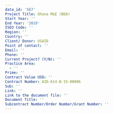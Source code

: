 ```yaml
---
data_id: '567'
Project Title: Ghana M&E (BOA)
Start Year: ''
End Year: '2019'
ISO3 Code: ''
Region: ''
Country: ''
Client/ Donor: USAID
Point of contact: ''
Email: ''
Phone: ''
Current Project? (Y/N): ''
Practice Area:
  - ''
Prime: ''
Contract Value USD: ''
Contract Number: AID-614-B-15-00006
Sub: ''
Link: ''
Link to the document file: ''
Document Title: ''
Subcontract Number/Order Number/Grant Number: ''
---
```

